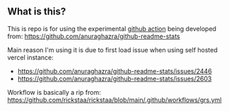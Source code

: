 ## What is this?
This is repo is for using the experimental [github action](https://github.com/marketplace/actions/grs-action) being developed from:
https://github.com/anuraghazra/github-readme-stats

Main reason I'm using it is due to first load issue when using self hosted vercel instance:
- https://github.com/anuraghazra/github-readme-stats/issues/2446
- https://github.com/anuraghazra/github-readme-stats/issues/2603

Workflow is basically a rip from:
https://github.com/rickstaa/rickstaa/blob/main/.github/workflows/grs.yml